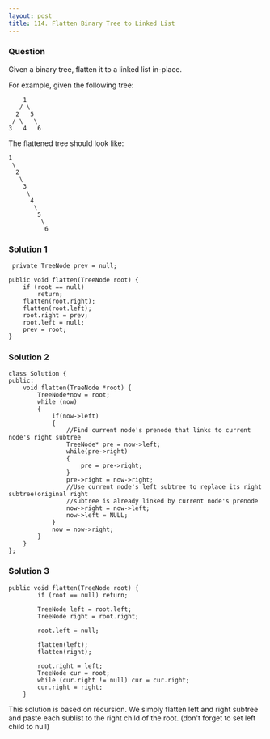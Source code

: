 ```yaml
---
layout: post
title: 114. Flatten Binary Tree to Linked List
---
```

### Question
Given a binary tree, flatten it to a linked list in-place.

For example, given the following tree:

    
    
        1
       / \
      2   5
     / \   \
    3   4   6
    

The flattened tree should look like:

    
    
    1
     \
      2
       \
        3
         \
          4
           \
            5
             \
              6
    

### Solution 1
    
    
     private TreeNode prev = null;
    
    public void flatten(TreeNode root) {
        if (root == null)
            return;
        flatten(root.right);
        flatten(root.left);
        root.right = prev;
        root.left = null;
        prev = root;
    }


### Solution 2
    
    
    class Solution {
    public:
        void flatten(TreeNode *root) {
    		TreeNode*now = root;
    		while (now)
    		{
    			if(now->left)
    			{
                    //Find current node's prenode that links to current node's right subtree
    				TreeNode* pre = now->left;
    				while(pre->right)
    				{
    					pre = pre->right;
    				}
    				pre->right = now->right;
                    //Use current node's left subtree to replace its right subtree(original right 
                    //subtree is already linked by current node's prenode
    				now->right = now->left;
    				now->left = NULL;
    			}
    			now = now->right;
    		}
        }
    };


### Solution 3
    
    
    public void flatten(TreeNode root) {
            if (root == null) return;
            
            TreeNode left = root.left;
            TreeNode right = root.right;
            
            root.left = null;
            
            flatten(left);
            flatten(right);
            
            root.right = left;
            TreeNode cur = root;
            while (cur.right != null) cur = cur.right;
            cur.right = right;
        }
    

This solution is based on recursion. We simply flatten left and right subtree
and paste each sublist to the right child of the root. (don't forget to set
left child to null)



